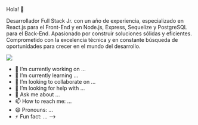 Hola! 👋



Desarrollador Full Stack Jr. con un año de experiencia, especializado en React.js para el Front-End y en Node.js, Express, Sequelize y PostgreSQL para el Back-End. Apasionado por construir soluciones sólidas y eficientes. Comprometido con la excelencia técnica y en constante búsqueda de oportunidades para crecer en el mundo del desarrollo.

<img src="https://img.shields.io/badge/React-20232A?style=for-the-badge&logo=react&logoColor=61DAFB" />

- 🔭 I’m currently working on ...
- 🌱 I’m currently learning ...
- 👯 I’m looking to collaborate on ...
- 🤔 I’m looking for help with ...
- 💬 Ask me about ...
- 📫 How to reach me: ...
- 😄 Pronouns: ...
- ⚡ Fun fact: ...
-->
